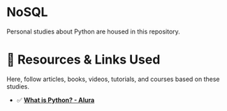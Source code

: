 # NoSQL

Personal studies about Python are housed in this repository.

# 📕 Resources & Links Used

Here, follow articles, books, videos, tutorials, and courses based on these studies.

- ✅ **[What is Python? - Alura](https://www.alura.com.br/artigos/o-que-e-python)**